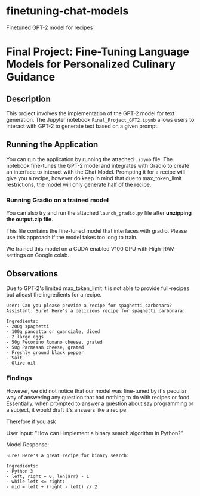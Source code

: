 # finetuning-chat-models
Finetuned GPT-2 model for recipes

# Final Project: Fine-Tuning Language Models for Personalized Culinary Guidance

## Description
This project involves the implementation of the GPT-2 model for text generation. The Jupyter notebook `Final_Project_GPT2.ipynb` allows users to interact with GPT-2 to generate text based on a given prompt.


## Running the Application

You can run the application by running the attached `.ipynb` file. The notebook fine-tunes the GPT-2 model and integrates with Gradio to create an interface to interact with the Chat Model. Prompting it for a recipe will give you a recipe, however do keep in mind that due to max_token_limit restrictions, the model will only generate half of the recipe.

### Running Gradio on a trained model

You can also try and run the attached `launch_gradio.py` file after **unzipping the output.zip file**. 

This file contains the fine-tuned model that interfaces with gradio. Please use this approach if the model takes too long to train.

We trained this model on a CUDA enabled V100 GPU with High-RAM settings on Google colab.



## Observations

Due to GPT-2's limited max_token_limit it is not able to provide full-recipes but atleast the ingredients for a recipe.

```
User: Can you please provide a recipe for spaghetti carbonara?
Assistant: Sure! Here's a delicious recipe for spaghetti carbonara:

Ingredients:
- 200g spaghetti
- 100g pancetta or guanciale, diced
- 2 large eggs
- 50g Pecorino Romano cheese, grated
- 50g Parmesan cheese, grated
- Freshly ground black pepper
- Salt
- Olive oil
```

### Findings

However, we did not notice that our model was fine-tuned by it's peculiar way of answering any question that had nothing to do with recipes or food. Essentially, when prompted to answer a question about say programming or a subject, it would draft it's answers like a recipe.

Therefore if you ask

User Input: "How can I implement a binary search algorithm in Python?"

Model Response:

```
Sure! Here's a great recipe for binary search:

Ingredients:
- Python 3
- left, right = 0, len(arr) - 1
- while left <= right:
- mid = left + (right - left) // 2
```

